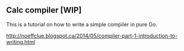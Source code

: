 Calc compiler [WIP]
-------------------

This is a tutorial on how to write a simple compiler in pure Go.

http://noeffclue.blogspot.ca/2014/05/compiler-part-1-introduction-to-writing.html
